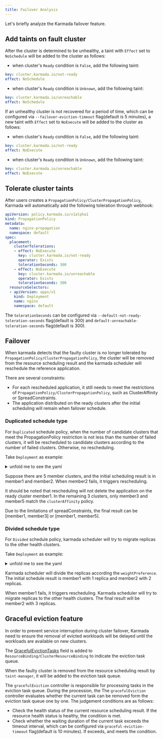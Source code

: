 ```yaml
---
title: Failover Analysis
---
```


Let's briefly analyze the Karmada failover feature.

## Add taints on fault cluster

After the cluster is determined to be unhealthy, a taint with `Effect` set to `NoSchedule` will be added to the cluster as follows:

- when cluster's `Ready` condition is `False`, add the following taint:

```yaml
key: cluster.karmada.io/not-ready
effect: NoSchedule
```

- when cluster's `Ready` condition is `Unknown`, add the following taint:

```yaml
key: cluster.karmada.io/unreachable
effect: NoSchedule
```

If an unhealthy cluster is not recovered for a period of time, which can be configured via `--failover-eviction-timeout` flag(default is 5 minutes), a new taint with `Effect` set to `NoExecute` will be added to the cluster as follows:

- when cluster's `Ready` condition is `False`, add the following taint:

```yaml
key: cluster.karmada.io/not-ready
effect: NoExecute
```

- when cluster's `Ready` condition is `Unknown`, add the following taint:

```yaml
key: cluster.karmada.io/unreachable
effect: NoExecute
```

## Tolerate cluster taints

After users creates a `PropagationPolicy/ClusterPropagationPolicy`, Karmada will automatically add the following toleration through webhook:

```yaml
apiVersion: policy.karmada.io/v1alpha1
kind: PropagationPolicy
metadata:
  name: nginx-propagation
  namespace: default
spec:
  placement:
    clusterTolerations:
    - effect: NoExecute
      key: cluster.karmada.io/not-ready
      operator: Exists
      tolerationSeconds: 300
    - effect: NoExecute
      key: cluster.karmada.io/unreachable
      operator: Exists
      tolerationSeconds: 300
  resourceSelectors:
  - apiVersion: apps/v1
    kind: Deployment
    name: nginx
    namespace: default
```

The `tolerationSeconds` can be configured via `--default-not-ready-toleration-seconds` flag(default is 300) and `default-unreachable-toleration-seconds` flag(default is 300).

## Failover

When karmada detects that the faulty cluster is no longer tolerated by `PropagationPolicy/ClusterPropagationPolicy`, the cluster will be removed from the resource scheduling result and the karmada scheduler will reschedule the reference application.

There are several constraints:
- For each rescheduled application, it still needs to meet the restrictions of `PropagationPolicy/ClusterPropagationPolicy`, such as ClusterAffinity or SpreadConstraints.
- The application distributed on the ready clusters after the initial scheduling will remain when failover schedule.

### Duplicated schedule type
For `Duplicated` schedule policy, when the number of candidate clusters that meet the PropagationPolicy restriction is not less than the number of failed clusters,
it will be rescheduled to candidate clusters according to the number of failed clusters. Otherwise, no rescheduling.

Take `Deployment` as example:

<details>
<summary>unfold me to see the yaml</summary>

```yaml
apiVersion: apps/v1
kind: Deployment
metadata:
  name: nginx
  labels:
    app: nginx
spec:
  replicas: 2
  selector:
    matchLabels:
      app: nginx
  template:
    metadata:
      labels:
        app: nginx
    spec:
      containers:
      - image: nginx
        name: nginx
---
apiVersion: policy.karmada.io/v1alpha1
kind: PropagationPolicy
metadata:
  name: nginx-propagation
spec:
  resourceSelectors:
    - apiVersion: apps/v1
      kind: Deployment
      name: nginx
  placement:
    clusterAffinity:
      clusterNames:
        - member1
        - member2
        - member3
        - member5
    spreadConstraints:
      - maxGroups: 2
        minGroups: 2
    replicaScheduling:
      replicaSchedulingType: Duplicated
```
</details>

Suppose there are 5 member clusters, and the initial scheduling result is in member1 and member2. When member2 fails, it triggers rescheduling.

It should be noted that rescheduling will not delete the application on the ready cluster member1. In the remaining 3 clusters, only member3 and member5 match the `clusterAffinity` policy.

Due to the limitations of spreadConstraints, the final result can be [member1, member3] or [member1, member5].

### Divided schedule type
For `Divided` schedule policy, karmada scheduler will try to migrate replicas to the other health clusters.

Take `Deployment` as example:

<details>
<summary>unfold me to see the yaml</summary>

```yaml
apiVersion: apps/v1
kind: Deployment
metadata:
  name: nginx
  labels:
    app: nginx
spec:
  replicas: 3
  selector:
    matchLabels:
      app: nginx
  template:
    metadata:
      labels:
        app: nginx
    spec:
      containers:
      - image: nginx
        name: nginx
---
apiVersion: policy.karmada.io/v1alpha1
kind: PropagationPolicy
metadata:
  name: nginx-propagation
spec:
  resourceSelectors:
    - apiVersion: apps/v1
      kind: Deployment
      name: nginx
  placement:
    clusterAffinity:
      clusterNames:
        - member1
        - member2
    replicaScheduling:
      replicaDivisionPreference: Weighted
      replicaSchedulingType: Divided
      weightPreference:
        staticWeightList:
          - targetCluster:
              clusterNames:
                - member1
            weight: 1
          - targetCluster:
              clusterNames:
                - member2
            weight: 2
```
</details>

Karmada scheduler will divide the replicas according the `weightPreference`. The initial schedule result is member1 with 1 replica and member2 with 2 replicas.

When member1 fails, it triggers rescheduling. Karmada scheduler will try to migrate replicas to the other health clusters. The final result will be member2 with 3 replicas.

## Graceful eviction feature

In order to prevent service interruption during cluster failover, Karmada need to ensure the removal of evicted workloads will be delayed until the workloads are available on new clusters.

The [GracefulEvictionTasks](https://github.com/karmada-io/karmada/blob/12e8f01d01571932e6fe45cb7f0d1bffd2e40fd9/pkg/apis/work/v1alpha2/binding_types.go#L75-L89) field is added to `ResourceBinding/ClusterResourceBinding` to indicate the eviction task queue.

When the faulty cluster is removed from the resource scheduling result by `taint-manager`, it will be added to the eviction task queue.

The `gracefulEviction` controller is responsible for processing tasks in the eviction task queue. During the procession, the The `gracefulEviction` controller evaluates whether the current task can be removed form the eviction task queue one by one. The judgement conditions are as follows:
- Check the health status of the current resource scheduling result. If the resource health status is healthy, the condition is met.
- Check whether the waiting duration of the current task exceeds the timeout interval, which can be configured via `graceful-eviction-timeout` flag(default is 10 minutes). If exceeds, and meets the condition.
